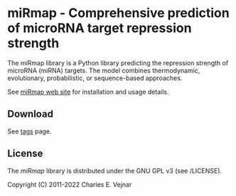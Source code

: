 # miRmap - Comprehensive prediction of microRNA target repression strength

The miRmap library is a Python library predicting the repression strength of microRNA (miRNA) targets. The model combines thermodynamic, evolutionary, probabilistic, or sequence-based approaches.

See [miRmap web site](http://mirmap.ezlab.org) for installation and usage details.

## Download

See [tags](/../../tags) page.

## License

The *miRmap* library is distributed under the GNU GPL v3 (see /LICENSE).

Copyright (C) 2011-2022 Charles E. Vejnar
